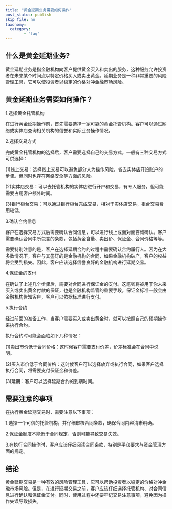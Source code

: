 ```yaml
---
title: "黄金延期业务需要如何操作"
post_status: publish
skip_file: no
taxonomy:
  category:
        - "faq"
---
```


## 什么是黄金延期业务?

黄金延期业务是指金融机构向客户提供黄金买入和卖出的服务，这种服务允许投资者在未来某个时间点以特定价格买入或卖出黄金。延期业务是一种非常重要的风险管理工具，它可以使投资者以稳定的价格对冲金融市场风险。

## 黄金延期业务需要如何操作？

1.选择黄金托管机构

在进行黄金延期操作前，首先需要选择一家可靠的黄金托管机构。客户可以通过网络或实体店查询相关机构的信誉和实际业务操作情况。

2.选择交易方式

完成黄金托管机构的选择后，客户需要选择自己的交易方式。一般有三种交易方式可供选择：

(1)线上交易：选择线上交易可以避免部分人为操作风险，省去实体店开设账户的步骤。但同时也存在网络安全等方面的风险。

(2)实体店交易：可以去托管机构的实体店进行开户和交易，有专人服务，但可能需要占用客户额外时间。

(3)银行柜台交易：可以通过银行柜台完成交易，相对于实体店交易，柜台交易费用较低。

3.确认合约信息

客户在选择交易方式后需要确认合同信息，可以进行线上或面对面咨询确认。客户需要确认合同中所包含的条款，包括黄金含量、卖出价、保证金、合同价格等等。

需要特别注意的是，客户在选择延期合约的过程中需要确认合约履行人。因为在大多数情况下，客户与其签订的是金融机构的合同，如果金融机构破产，客户的权益将会受到损失。因此，客户应该选择信誉良好的金融机构进行延期交易。

4.保证金的支付

在确认了上述几个步骤后，需要对合同进行保证金的支付。这笔钱将被用于你未来买入或卖出黄金付款的保证，也是金融机构监管的重要手段。保证金标准一般会由金融机构告知客户，客户可以依据标准进行支付。

5.执行合约

经过前面的准备工作，当客户需要买入或卖出黄金时，就可以按照自己的预期操作来执行合约。

执行合约时可能会面临如下几种情况：

(1)卖出市价低于合同价格：这时候客户需要支付价差，价差标准会在合同中说明。

(2)买入市价低于合同价格：这时候客户可以选择放弃或执行合同，如果客户选择执行合同，将需要支付保证金和价差。

(3)延期：客户可以选择延期合约的到期时间。

## 需要注意的事项

在执行黄金延期交易时，需要注意以下事项：

1.选择一个可信的托管机构，并仔细审核合同条款，确保合同内容清晰明确。

2.保证金额度不能低于合同规定，否则可能导致交易失效。

3.在执行合同操作时，客户应该仔细阅读合同条款，特别是平仓要求与资金管理方面的规定。

## 结论

黄金延期交易是一种有效的风险管理工具，它可以帮助投资者以稳定的价格对冲金融市场风险。但是，在进行延期交易之前，客户应该仔细选择托管机构、对合同信息进行确认和保证金支付。同时，使用过程中还要牢记交易注意事项，避免因为操作失误导致损失。
